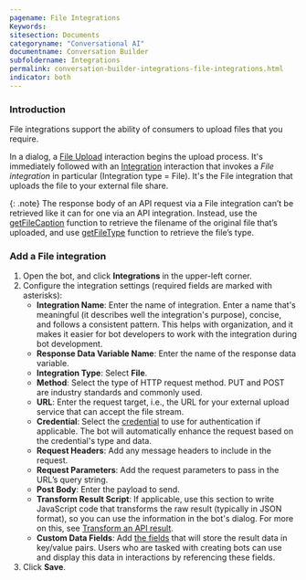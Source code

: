 ```yaml
---
pagename: File Integrations
Keywords:
sitesection: Documents
categoryname: "Conversational AI"
documentname: Conversation Builder
subfoldername: Integrations
permalink: conversation-builder-integrations-file-integrations.html
indicator: both
---
```


### Introduction

File integrations support the ability of consumers to upload files that you require.

In a dialog, a [File Upload](conversation-builder-interactions-integrations.html#file-upload-interactions) interaction begins the upload process. It's immediately followed with an [Integration](conversation-builder-interactions-integrations.html#integration-interactions) interaction that invokes a *File integration* in particular (Integration type = File). It's the File integration that uploads the file to your external file share.

{: .note}
The response body of an API request via a File integration can’t be retrieved like it can for one via an API integration. Instead, use the [getFileCaption](conversation-builder-scripting-functions-get-integration-data.html#get-file-name) function to retrieve the filename of the original file that’s uploaded, and use [getFileType](conversation-builder-scripting-functions-get-integration-data.html#get-file-type) function to retrieve the file’s type.

### Add a File integration

1. Open the bot, and click **Integrations** in the upper-left corner.
2. Configure the integration settings (required fields are marked with asterisks):
    - **Integration Name**: Enter the name of integration. Enter a name that's meaningful (it describes well the integration's purpose), concise, and follows a consistent pattern. This helps with organization, and it makes it easier for bot developers to work with the integration during bot development.
    - **Response Data Variable Name**: Enter the name of the response data variable.
    - **Integration Type**: Select **File**.
    - **Method**: Select the type of HTTP request method. PUT and POST are industry standards and commonly used.
    - **URL**: Enter the request target, i.e., the URL for your external upload service that can accept the file stream.
    - **Credential**: Select the [credential](bot-accounts-credentials.html) to use for authentication if applicable. The bot will automatically enhance the request based on the credential's type and data.
    - **Request Headers**: Add any message headers to include in the request.
    - **Request Parameters**: Add the request parameters to pass in the URL’s query string.
    - **Post Body**: Enter the payload to send.
    - **Transform Result Script**: If applicable, use this section to write JavaScript code that transforms the raw result (typically in JSON format), so you can use the information in the bot's dialog. For more on this, see [Transform an API result](conversation-builder-integrations-integration-basics.html#transform-an-api-result).
    - **Custom Data Fields**: Add [the fields](conversation-builder-integrations-integration-basics.html#process-api-results-with-custom-data-fields) that will store the result data in key/value pairs. Users who are tasked with creating bots can use and display this data in interactions by referencing these fields.
3. Click **Save**.